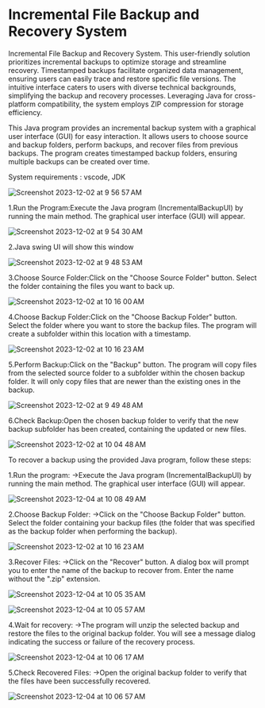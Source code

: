 # Incremental File Backup and Recovery System
Incremental File Backup and Recovery System. This user-friendly solution prioritizes incremental backups to optimize storage and streamline recovery. Timestamped backups facilitate organized data management, ensuring users can easily trace and restore specific file versions. The intuitive interface caters to users with diverse technical backgrounds, simplifying the backup and recovery processes. Leveraging Java for cross-platform compatibility, the system employs ZIP compression for storage efficiency.


This Java program provides an incremental backup system with a graphical user interface (GUI) for easy interaction. It allows users to choose source and backup folders, perform backups, and recover files from previous backups. The program creates timestamped backup folders, ensuring multiple backups can be created over time.


System requirements : vscode, JDK 


![Screenshot 2023-12-02 at 9 56 57 AM](https://github.com/ShivaKoti-VinaY/Incremental-BackupUI/assets/104214901/0ff1f826-7cac-4f61-9ce1-57f48d1b4e6e)

1.Run the Program:Execute the Java program (IncrementalBackupUI) by running the main method.
The graphical user interface (GUI) will appear.


![Screenshot 2023-12-02 at 9 54 30 AM](https://github.com/ShivaKoti-VinaY/Incremental-BackupUI/assets/104214901/4690ac09-7911-415c-b6e9-3ba9bb8f3f48)

2.Java swing UI will show this window


![Screenshot 2023-12-02 at 9 48 53 AM](https://github.com/ShivaKoti-VinaY/Incremental-BackupUI/assets/104214901/3bb24980-b2c1-401b-ac36-5f5b544731e7)

3.Choose Source Folder:Click on the "Choose Source Folder" button.
Select the folder containing the files you want to back up.


![Screenshot 2023-12-02 at 10 16 00 AM](https://github.com/ShivaKoti-VinaY/Incremental-BackupUI/assets/104214901/d7d3967b-a61f-473e-8256-f69a7aada3f6)

4.Choose Backup Folder:Click on the "Choose Backup Folder" button.
Select the folder where you want to store the backup files. The program will create a subfolder within this location with a timestamp.


![Screenshot 2023-12-02 at 10 16 23 AM](https://github.com/ShivaKoti-VinaY/Incremental-BackupUI/assets/104214901/a9cadd94-bbcf-48df-aed2-fa7473782411)

5.Perform Backup:Click on the "Backup" button.
The program will copy files from the selected source folder to a subfolder within the chosen backup folder. It will only copy files that are newer than the existing ones in the backup.

![Screenshot 2023-12-02 at 9 49 48 AM](https://github.com/ShivaKoti-VinaY/Incremental-BackupUI/assets/104214901/56442287-50e6-4e01-98d8-c46e1d7b9df7)

6.Check Backup:Open the chosen backup folder to verify that the new backup subfolder has been created, containing the updated or new files.

![Screenshot 2023-12-02 at 10 04 48 AM](https://github.com/ShivaKoti-VinaY/Incremental-BackupUI/assets/104214901/b1d9cf5f-a841-43b5-9888-3cd28d23cefa)


To recover a backup using the provided Java program, follow these steps:

1.Run the program:
->Execute the Java program (IncrementalBackupUI) by running the main method.
The graphical user interface (GUI) will appear.

![Screenshot 2023-12-04 at 10 08 49 AM](https://github.com/ShivaKoti-VinaY/Incremental-BackupUI/assets/104214901/90b586d5-ffbc-43bf-9894-94efa9ce52e1)


2.Choose Backup Folder:
->Click on the "Choose Backup Folder" button.
Select the folder containing your backup files (the folder that was specified as the backup folder when performing the backup).


![Screenshot 2023-12-02 at 10 16 23 AM](https://github.com/ShivaKoti-VinaY/Incremental-BackupUI/assets/104214901/104d67c5-0943-463f-8da8-6880b3aa7b5d)


3.Recover Files:
->Click on the "Recover" button.
A dialog box will prompt you to enter the name of the backup to recover from. Enter the name without the ".zip" extension.


![Screenshot 2023-12-04 at 10 05 35 AM](https://github.com/ShivaKoti-VinaY/Incremental-BackupUI/assets/104214901/22a39c33-0860-4f5f-9910-36a403e29521)



![Screenshot 2023-12-04 at 10 05 57 AM](https://github.com/ShivaKoti-VinaY/Incremental-BackupUI/assets/104214901/e2195ab9-d6f7-4e0e-9207-844837a88910)

4.Wait for recovery:
->The program will unzip the selected backup and restore the files to the original backup folder.
You will see a message dialog indicating the success or failure of the recovery process.

![Screenshot 2023-12-04 at 10 06 17 AM](https://github.com/ShivaKoti-VinaY/Incremental-BackupUI/assets/104214901/6f56e295-d1ef-4f0c-8966-4cf085345e1e)


5.Check Recovered Files:
->Open the original backup folder to verify that the files have been successfully recovered.


![Screenshot 2023-12-04 at 10 06 57 AM](https://github.com/ShivaKoti-VinaY/Incremental-BackupUI/assets/104214901/d6673aae-6d3f-482f-a865-fdd275841f25)


